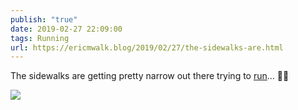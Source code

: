 ```yaml
---
publish: "true"
date: 2019-02-27 22:09:00
tags: Running
url: https://ericmwalk.blog/2019/02/27/the-sidewalks-are.html
---
```


The sidewalks are getting pretty narrow out there trying to [run](https://www.strava.com/activities/2179131309)... 🏃‍♂️

![](https://ericmwalk.blog/uploads/2022/28361eff06.jpg)